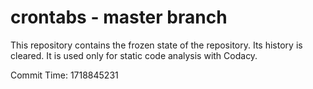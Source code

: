 # crontabs - master branch

This repository contains the frozen state of the repository.
Its history is cleared. It is used only for static code
analysis with Codacy.

Commit Time: 1718845231